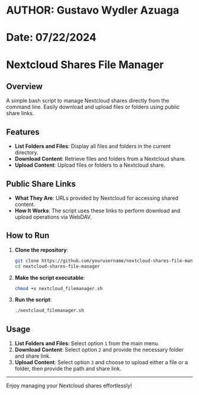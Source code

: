 # AUTHOR: Gustavo Wydler Azuaga
# Date: 07/22/2024

# Nextcloud Shares File Manager

## Overview
A simple bash script to manage Nextcloud shares directly from the command line. Easily download and upload files or folders using public share links.

## Features
- **List Folders and Files**: Display all files and folders in the current directory.
- **Download Content**: Retrieve files and folders from a Nextcloud share.
- **Upload Content**: Upload files or folders to a Nextcloud share.

## Public Share Links
- **What They Are**: URLs provided by Nextcloud for accessing shared content.
- **How It Works**: The script uses these links to perform download and upload operations via WebDAV.

## How to Run
1. **Clone the repository**:
    ```bash
    git clone https://github.com/yourusername/nextcloud-shares-file-manager.git
    cd nextcloud-shares-file-manager
    ```
2. **Make the script executable**:
    ```bash
    chmod +x nextcloud_filemanager.sh
    ```
3. **Run the script**:
    ```bash
    ./nextcloud_filemanager.sh
    ```

## Usage
1. **List Folders and Files**: Select option `1` from the main menu.
2. **Download Content**: Select option `2` and provide the necessary folder and share link.
3. **Upload Content**: Select option `3` and choose to upload either a file or a folder, then provide the path and share link.

---

Enjoy managing your Nextcloud shares effortlessly!
